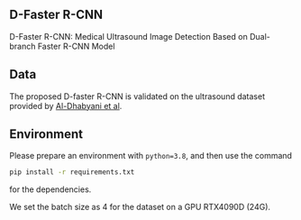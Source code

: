 ## D-Faster R-CNN

D-Faster R-CNN: Medical Ultrasound Image Detection Based on Dual-branch Faster R-CNN Model

## Data

The proposed D-faster R-CNN is validated on the ultrasound dataset provided by [Al-Dhabyani et al](https://www.sciencedirect.com/science/article/pii/S2352340919312181). 

## Environment

Please prepare an environment with `python=3.8`, and then use the command

```bash
pip install -r requirements.txt
```

 for the dependencies.
 
We set the batch size as 4 for the dataset on a GPU RTX4090D (24G).

